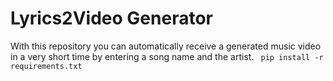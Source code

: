 # Lyrics2Video Generator

With this repository you can automatically receive a generated music video in a very short time by entering a song name and the artist.
````` pip install -r requirements.txt`````


